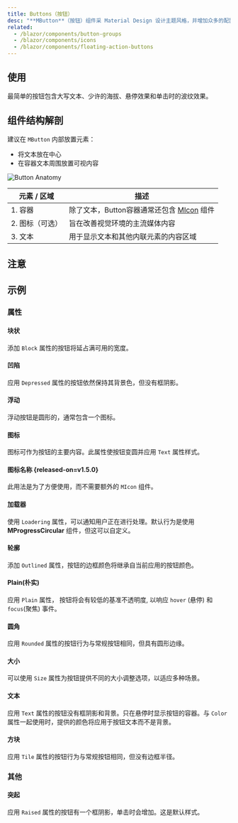 ```yaml
---
title: Buttons（按钮）
desc: "**MButton**（按钮）组件采 Material Design 设计主题风格，并增加众多的配置选项替换了标准的 html 按钮。 任何颜色助手类都可以用来改变背景或文字颜色。"
related:
  - /blazor/components/button-groups
  - /blazor/components/icons
  - /blazor/components/floating-action-buttons
---
```


## 使用

最简单的按钮包含大写文本、少许的海拔、悬停效果和单击时的波纹效果。

<buttons-usage></buttons-usage>

## 组件结构解剖

建议在 `MButton` 内部放置元素：

* 将文本放在中心
* 在容器文本周围放置可视内容

![Button Anatomy](https://cdn.masastack.com/stack/doc/masablazor/anatomy/btn-anatomy.png)

| 元素 / 区域 | 描述 |
| - | - |
| 1. 容器 | 除了文本，Button容器通常还包含 [MIcon](blazor/components/icons/) 组件 |
| 2. 图标（可选） | 旨在改善视觉环境的主流媒体内容 |
| 3. 文本 | 用于显示文本和其他内联元素的内容区域 |

## 注意

<app-alert type="warning" content="当使用 `Dark` 属性时，**MButton** 是唯一一种拥有不同行为的组件。 通常来说，组件使用 `Dark` 属性来表示他们将有深色背景，文本也需要是白色的。 虽然这对
**MButton** 也是起作用的，但由于禁用状态与白色背景容易造成混淆，建议仅在按钮为彩色背景时使用此属性。"></app-alert>

## 示例

### 属性

#### 块状

添加 `Block` 属性的按钮将延占满可用的宽度。

<masa-example file="Examples.components.buttons.Block"></masa-example>

#### 凹陷

应用 `Depressed` 属性的按钮依然保持其背景色，但没有框阴影。

<masa-example file="Examples.components.buttons.Depressed"></masa-example>

#### 浮动

浮动按钮是圆形的，通常包含一个图标。

<masa-example file="Examples.components.buttons.Floating"></masa-example>

#### 图标

图标可作为按钮的主要内容。此属性使按钮变圆并应用 `Text` 属性样式。

<masa-example file="Examples.components.buttons.Icon"></masa-example>

#### 图标名称 {released-on=v1.5.0}

此用法是为了方便使用，而不需要额外的 `MIcon` 组件。

<masa-example file="Examples.components.buttons.IconName"></masa-example>

#### 加载器

使用 `Loadering` 属性，可以通知用户正在进行处理。默认行为是使用 **MProgressCircular** 组件，但这可以自定义。

<masa-example file="Examples.components.buttons.Loaders"></masa-example>

#### 轮廓

添加 `Outlined` 属性，按钮的边框颜色将继承自当前应用的按钮颜色。

<masa-example file="Examples.components.buttons.Outlined"></masa-example>

#### Plain(朴实)

应用 `Plain` 属性， 按钮将会有较低的基准不透明度, 以响应 `hover` (悬停) 和 `focus`(聚焦) 事件。

<masa-example file="Examples.components.buttons.Plain"></masa-example>

#### 圆角

应用 `Rounded` 属性的按钮行为与常规按钮相同，但具有圆形边缘。

<masa-example file="Examples.components.buttons.Rounded"></masa-example>

#### 大小

可以使用 `Size` 属性为按钮提供不同的大小调整选项，以适应多种场景。

<masa-example file="Examples.components.buttons.Size"></masa-example>

#### 文本

应用 `Text` 属性的按钮没有框阴影和背景。只在悬停时显示按钮的容器。与 `Color` 属性一起使用时，提供的颜色将应用于按钮文本而不是背景。

<masa-example file="Examples.components.buttons.Text"></masa-example>

#### 方块

应用 `Tile` 属性的按钮行为与常规按钮相同，但没有边框半径。

<masa-example file="Examples.components.buttons.Tile"></masa-example>

### 其他

#### 突起

应用 `Raised` 属性的按钮有一个框阴影，单击时会增加。这是默认样式。

<masa-example file="Examples.components.buttons.Raised"></masa-example>

